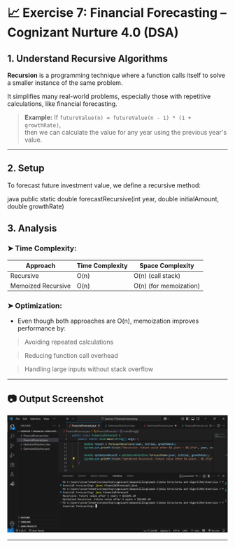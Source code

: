 # 📈 Exercise 7: Financial Forecasting – Cognizant Nurture 4.0 (DSA)



##  1. Understand Recursive Algorithms

**Recursion** is a programming technique where a function calls itself to solve a smaller instance of the same problem.

It simplifies many real-world problems, especially those with repetitive calculations, like financial forecasting.

> **Example:**
> If `futureValue(n) = futureValue(n - 1) * (1 + growthRate)`,  
> then we can calculate the value for any year using the previous year's value.

---

## 2. Setup

To forecast future investment value, we define a recursive method:

java
public static double forecastRecursive(int year, double initialAmount, double growthRate)

## 3. Analysis

### ➤ Time Complexity:

| Approach           | Time Complexity | Space Complexity       |
| ------------------ | --------------- | ---------------------- |
| Recursive          | O(n)            | O(n) (call stack)      |
| Memoized Recursive | O(n)            | O(n) (for memoization) |


### ➤ Optimization:

- Even though both approaches are O(n), memoization improves performance by:

>Avoiding repeated calculations

>Reducing function call overhead

>Handling large inputs without stack overflow

---

## 📷 Output Screenshot


![Program Output](ex7-output.png)

---



